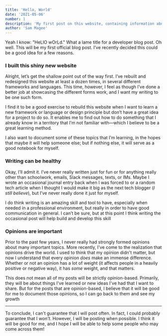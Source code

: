 ```yaml
---
title: 'Hello, World'
date: '2021-05-06'
number: 1
description: 'My first post on this website, containing information about what and why I will be writing.'
author: 'Sam Magee'
---
```

Yeah I know: "HeLlO wOrLd." What a lame title for a developer blog post. Oh well. This will be my first official blog post. I’ve recently decided this could be a good idea for a few reasons.

### I built this shiny new website

Alright, let’s get the shallow point out of the way first. I’ve rebuilt and redesigned this website at least a dozen times, in several different frameworks and languages. This time, however, I feel as though I’ve done a better job at showcasing the different forms work, and I want my writing to be one such form.

I find it to be a good exercise to rebuild this website when I want to learn a new framework or language or design principle but don’t have a great idea for a project to do so. It enables me to find out how to do something that I already know in a territory that I’m not familiar with—which I believe to be a great learning method.

I also want to document some of these topics that I’m learning, in the hopes that maybe it will help someone else; but if nothing else, it will serve as a good notebook for myself.

### Writing can be healthy

Okay, I’ll admit it. I’ve never really written just for fun or for anything really other than schoolwork, emails, Slack messages, texts, or IMs. Maybe I wrote an occasional journal entry back when I was forced to or a random tech article when I thought I would make it big as the next tech blogger (*I still believe*), but I’ve never really done it just for myself.

I do think writing is an amazing skill and tool to have, especially when needed in a professional environment, but really in order to have good communication in general. I can’t be sure, but at this point I think writing the occasional post will help build and develop this skill

### Opinions are important

Prior to the past few years, I never really had strongly formed opinions about many important topics. More recently, I've come to the realization that opinions drive the world. I used to think that my opinion didn't matter, but now I understand that every opinion *does* make an immense difference. Whether or not an opinion has a lot of weight (it affects people in a heavily positive or negative way), it has *some* weight, and that matters.

This does not mean all of my posts will be strictly opinion-based. Primarily, they will be about things I've learned or new ideas I've had that I want to share. But for the posts that are opinion-based, I believe that it will be good for me to document those opinions, so I can go back to them and see my growth

---

To conclude, I can't guarantee that I will post often. In fact, I could probably guarantee that I *won't*. However, I will be posting when possible. I think it will be good for me, and I hope I will be able to help some people who may come across them!
